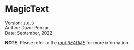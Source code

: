 #   MagicText

Version: `1.0.0` <br>
Author: Davor Penzar <br>
Date: September, 2022

**NOTE.** Please refer to the [root *README*](http://github.com/DavorPenzar/magic-text/blob/main/README.md) for more information.
